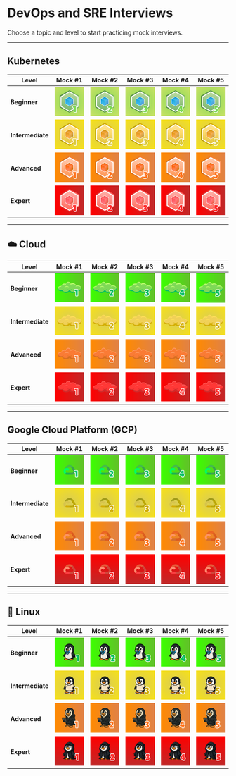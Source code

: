 # DevOps and SRE Interviews

Choose a topic and level to start practicing mock interviews.

---

## Kubernetes

| Level | Mock #1 | Mock #2 | Mock #3 | Mock #4 | Mock #5 |
|---|---|---|---|---|---|
| **Beginner** | [![Mock 1](images/interviews/kubernetes/beginner/mock_1.png)](interviews/kubernetes/beginner/mock_1.md) | [![Mock 2](images/interviews/kubernetes/beginner/mock_2.png)](interviews/kubernetes/beginner/mock_2.md) | [![Mock 3](images/interviews/kubernetes/beginner/mock_3.png)](interviews/kubernetes/beginner/mock_3.md) | [![Mock 4](images/interviews/kubernetes/beginner/mock_4.png)](interviews/kubernetes/beginner/mock_4.md) | [![Mock 5](images/interviews/kubernetes/beginner/mock_5.png)](interviews/kubernetes/beginner/mock_5.md) |
| **Intermediate** | [![Mock 1](images/interviews/kubernetes/intermediate/mock_1.png)](interviews/kubernetes/intermediate/mock_1.md) | [![Mock 2](images/interviews/kubernetes/intermediate/mock_2.png)](interviews/kubernetes/intermediate/mock_2.md) | [![Mock 3](images/interviews/kubernetes/intermediate/mock_3.png)](interviews/kubernetes/intermediate/mock_3.md) | [![Mock 4](images/interviews/kubernetes/intermediate/mock_4.png)](interviews/kubernetes/intermediate/mock_4.md) | [![Mock 5](images/interviews/kubernetes/intermediate/mock_5.png)](interviews/kubernetes/intermediate/mock_5.md) |
| **Advanced** | [![Mock 1](images/interviews/kubernetes/advanced/mock_1.png)](interviews/kubernetes/advanced/mock_1.md) | [![Mock 2](images/interviews/kubernetes/advanced/mock_2.png)](interviews/kubernetes/advanced/mock_2.md) | [![Mock 3](images/interviews/kubernetes/advanced/mock_3.png)](interviews/kubernetes/advanced/mock_3.md) | [![Mock 4](images/interviews/kubernetes/advanced/mock_4.png)](interviews/kubernetes/advanced/mock_4.md) | [![Mock 5](images/interviews/kubernetes/advanced/mock_5.png)](interviews/kubernetes/advanced/mock_5.md) |
| **Expert** | [![Mock 1](images/interviews/kubernetes/expert/mock_1.png)](interviews/kubernetes/expert/mock_1.md) | [![Mock 2](images/interviews/kubernetes/expert/mock_2.png)](interviews/kubernetes/expert/mock_2.md) | [![Mock 3](images/interviews/kubernetes/expert/mock_3.png)](interviews/kubernetes/expert/mock_3.md) | [![Mock 4](images/interviews/kubernetes/expert/mock_4.png)](interviews/kubernetes/expert/mock_4.md) | [![Mock 5](images/interviews/kubernetes/expert/mock_5.png)](interviews/kubernetes/expert/mock_5.md) |

---

## ☁️ Cloud

| Level | Mock #1 | Mock #2 | Mock #3 | Mock #4 | Mock #5 |
|---|---|---|---|---|---|
| **Beginner** | [![Mock 1](images/interviews/cloud/beginner/mock_1.png)](interviews/cloud/beginner/mock_1.md) | [![Mock 2](images/interviews/cloud/beginner/mock_2.png)](interviews/cloud/beginner/mock_2.md) | [![Mock 3](images/interviews/cloud/beginner/mock_3.png)](interviews/cloud/beginner/mock_3.md) | [![Mock 4](images/interviews/cloud/beginner/mock_4.png)](interviews/cloud/beginner/mock_4.md) | [![Mock 5](images/interviews/cloud/beginner/mock_5.png)](interviews/cloud/beginner/mock_5.md) |
| **Intermediate** | [![Mock 1](images/interviews/cloud/intermediate/mock_1.png)](interviews/cloud/intermediate/mock_1.md) | [![Mock 2](images/interviews/cloud/intermediate/mock_2.png)](interviews/cloud/intermediate/mock_2.md) | [![Mock 3](images/interviews/cloud/intermediate/mock_3.png)](interviews/cloud/intermediate/mock_3.md) | [![Mock 4](images/interviews/cloud/intermediate/mock_4.png)](interviews/cloud/intermediate/mock_4.md) | [![Mock 5](images/interviews/cloud/intermediate/mock_5.png)](interviews/cloud/intermediate/mock_5.md) |
| **Advanced** | [![Mock 1](images/interviews/cloud/advanced/mock_1.png)](interviews/cloud/advanced/mock_1.md) | [![Mock 2](images/interviews/cloud/advanced/mock_2.png)](interviews/cloud/advanced/mock_2.md) | [![Mock 3](images/interviews/cloud/advanced/mock_3.png)](interviews/cloud/advanced/mock_3.md) | [![Mock 4](images/interviews/cloud/advanced/mock_4.png)](interviews/cloud/advanced/mock_4.md) | [![Mock 5](images/interviews/cloud/advanced/mock_5.png)](interviews/cloud/advanced/mock_5.md) |
| **Expert** | [![Mock 1](images/interviews/cloud/expert/mock_1.png)](interviews/cloud/expert/mock_1.md) | [![Mock 2](images/interviews/cloud/expert/mock_2.png)](interviews/cloud/expert/mock_2.md) | [![Mock 3](images/interviews/cloud/expert/mock_3.png)](interviews/cloud/expert/mock_3.md) | [![Mock 4](images/interviews/cloud/expert/mock_4.png)](interviews/cloud/expert/mock_4.md) | [![Mock 5](images/interviews/cloud/expert/mock_5.png)](interviews/cloud/expert/mock_5.md) |

---

## Google Cloud Platform (GCP)

| Level | Mock #1 | Mock #2 | Mock #3 | Mock #4 | Mock #5 |
|---|---|---|---|---|---|
| **Beginner** | [![Mock 1](images/interviews/gcp/beginner/mock_1.png)](interviews/gcp/beginner/mock_1.md) | [![Mock 2](images/interviews/gcp/beginner/mock_2.png)](interviews/gcp/beginner/mock_2.md) | [![Mock 3](images/interviews/gcp/beginner/mock_3.png)](interviews/gcp/beginner/mock_3.md) | [![Mock 4](images/interviews/gcp/beginner/mock_4.png)](interviews/gcp/beginner/mock_4.md) | [![Mock 5](images/interviews/gcp/beginner/mock_5.png)](interviews/gcp/beginner/mock_5.md) |
| **Intermediate** | [![Mock 1](images/interviews/gcp/intermediate/mock_1.png)](interviews/gcp/intermediate/mock_1.md) | [![Mock 2](images/interviews/gcp/intermediate/mock_2.png)](interviews/gcp/intermediate/mock_2.md) | [![Mock 3](images/interviews/gcp/intermediate/mock_3.png)](interviews/gcp/intermediate/mock_3.md) | [![Mock 4](images/interviews/gcp/intermediate/mock_4.png)](interviews/gcp/intermediate/mock_4.md) | [![Mock 5](images/interviews/gcp/intermediate/mock_5.png)](interviews/gcp/intermediate/mock_5.md) |
| **Advanced** | [![Mock 1](images/interviews/gcp/advanced/mock_1.png)](interviews/gcp/advanced/mock_1.md) | [![Mock 2](images/interviews/gcp/advanced/mock_2.png)](interviews/gcp/advanced/mock_2.md) | [![Mock 3](images/interviews/gcp/advanced/mock_3.png)](interviews/gcp/advanced/mock_3.md) | [![Mock 4](images/interviews/gcp/advanced/mock_4.png)](interviews/gcp/advanced/mock_4.md) | [![Mock 5](images/interviews/gcp/advanced/mock_5.png)](interviews/gcp/advanced/mock_5.md) |
| **Expert** | [![Mock 1](images/interviews/gcp/expert/mock_1.png)](interviews/gcp/expert/mock_1.md) | [![Mock 2](images/interviews/gcp/expert/mock_2.png)](interviews/gcp/expert/mock_2.md) | [![Mock 3](images/interviews/gcp/expert/mock_3.png)](interviews/gcp/expert/mock_3.md) | [![Mock 4](images/interviews/gcp/expert/mock_4.png)](interviews/gcp/expert/mock_4.md) | [![Mock 5](images/interviews/gcp/expert/mock_5.png)](interviews/gcp/expert/mock_5.md) |

---

## 🐧 Linux

| Level | Mock #1 | Mock #2 | Mock #3 | Mock #4 | Mock #5 |
|---|---|---|---|---|---|
| **Beginner** | [![Mock 1](images/interviews/linux/beginner/mock_1.png)](interviews/linux/beginner/mock_1.md) | [![Mock 2](images/interviews/linux/beginner/mock_2.png)](interviews/linux/beginner/mock_2.md) | [![Mock 3](images/interviews/linux/beginner/mock_3.png)](interviews/linux/beginner/mock_3.md) | [![Mock 4](images/interviews/linux/beginner/mock_4.png)](interviews/linux/beginner/mock_4.md) | [![Mock 5](images/interviews/linux/beginner/mock_5.png)](interviews/linux/beginner/mock_5.md) |
| **Intermediate** | [![Mock 1](images/interviews/linux/intermediate/mock_1.png)](interviews/linux/intermediate/mock_1.md) | [![Mock 2](images/interviews/linux/intermediate/mock_2.png)](interviews/linux/intermediate/mock_2.md) | [![Mock 3](images/interviews/linux/intermediate/mock_3.png)](interviews/linux/intermediate/mock_3.md) | [![Mock 4](images/interviews/linux/intermediate/mock_4.png)](interviews/linux/intermediate/mock_4.md) | [![Mock 5](images/interviews/linux/intermediate/mock_5.png)](interviews/linux/intermediate/mock_5.md) |
| **Advanced** | [![Mock 1](images/interviews/linux/advanced/mock_1.png)](interviews/linux/advanced/mock_1.md) | [![Mock 2](images/interviews/linux/advanced/mock_2.png)](interviews/linux/advanced/mock_2.md) | [![Mock 3](images/interviews/linux/advanced/mock_3.png)](interviews/linux/advanced/mock_3.md) | [![Mock 4](images/interviews/linux/advanced/mock_4.png)](interviews/linux/advanced/mock_4.md) | [![Mock 5](images/interviews/linux/advanced/mock_5.png)](interviews/linux/advanced/mock_5.md) |
| **Expert** | [![Mock 1](images/interviews/linux/expert/mock_1.png)](interviews/linux/expert/mock_1.md) | [![Mock 2](images/interviews/linux/expert/mock_2.png)](interviews/linux/expert/mock_2.md) | [![Mock 3](images/interviews/linux/expert/mock_3.png)](interviews/linux/expert/mock_3.md) | [![Mock 4](images/interviews/linux/expert/mock_4.png)](interviews/linux/expert/mock_4.md) | [![Mock 5](images/interviews/linux/expert/mock_5.png)](interviews/linux/expert/mock_5.md) |

